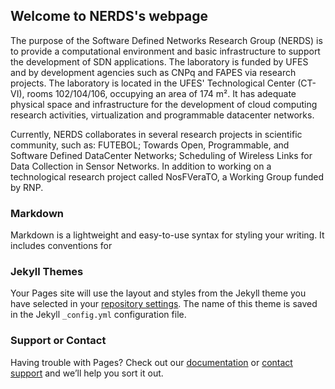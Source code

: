 ## Welcome to NERDS's webpage

The purpose of the Software Defined Networks Research Group (NERDS) is to provide a computational environment and basic infrastructure to support the development of SDN applications. The laboratory is funded by UFES and by development agencies such as CNPq and FAPES via research projects. The laboratory is located in the UFES' Technological Center (CT-VI), rooms 102/104/106, occupying an area of 174 m². It has adequate physical space and infrastructure for the development of cloud computing research activities, virtualization and programmable datacenter networks.

Currently, NERDS collaborates in several research projects in scientific community, such as: FUTEBOL; Towards Open, Programmable, and Software Defined DataCenter Networks; Scheduling of Wireless Links for Data Collection in Sensor Networks. In addition to working on a technological research project called NosFVeraTO, a Working Group funded by RNP.

### Markdown

Markdown is a lightweight and easy-to-use syntax for styling your writing. It includes conventions for

### Jekyll Themes

Your Pages site will use the layout and styles from the Jekyll theme you have selected in your [repository settings](https://github.com/nerds-ufes/nerds-ufes.github.io/polka). The name of this theme is saved in the Jekyll `_config.yml` configuration file.

### Support or Contact

Having trouble with Pages? Check out our [documentation](https://help.github.com/categories/github-pages-basics/) or [contact support](https://github.com/contact) and we’ll help you sort it out.
